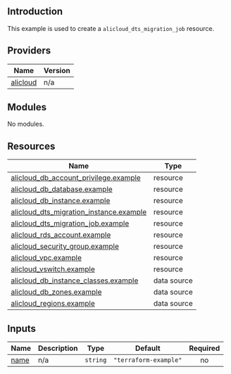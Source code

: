 ## Introduction

This example is used to create a `alicloud_dts_migration_job` resource.

<!-- BEGIN_TF_DOCS -->
## Providers

| Name | Version |
|------|---------|
| <a name="provider_alicloud"></a> [alicloud](#provider\_alicloud) | n/a |

## Modules

No modules.

## Resources

| Name | Type |
|------|------|
| [alicloud_db_account_privilege.example](https://registry.terraform.io/providers/aliyun/alicloud/latest/docs/resources/db_account_privilege) | resource |
| [alicloud_db_database.example](https://registry.terraform.io/providers/aliyun/alicloud/latest/docs/resources/db_database) | resource |
| [alicloud_db_instance.example](https://registry.terraform.io/providers/aliyun/alicloud/latest/docs/resources/db_instance) | resource |
| [alicloud_dts_migration_instance.example](https://registry.terraform.io/providers/aliyun/alicloud/latest/docs/resources/dts_migration_instance) | resource |
| [alicloud_dts_migration_job.example](https://registry.terraform.io/providers/aliyun/alicloud/latest/docs/resources/dts_migration_job) | resource |
| [alicloud_rds_account.example](https://registry.terraform.io/providers/aliyun/alicloud/latest/docs/resources/rds_account) | resource |
| [alicloud_security_group.example](https://registry.terraform.io/providers/aliyun/alicloud/latest/docs/resources/security_group) | resource |
| [alicloud_vpc.example](https://registry.terraform.io/providers/aliyun/alicloud/latest/docs/resources/vpc) | resource |
| [alicloud_vswitch.example](https://registry.terraform.io/providers/aliyun/alicloud/latest/docs/resources/vswitch) | resource |
| [alicloud_db_instance_classes.example](https://registry.terraform.io/providers/aliyun/alicloud/latest/docs/data-sources/db_instance_classes) | data source |
| [alicloud_db_zones.example](https://registry.terraform.io/providers/aliyun/alicloud/latest/docs/data-sources/db_zones) | data source |
| [alicloud_regions.example](https://registry.terraform.io/providers/aliyun/alicloud/latest/docs/data-sources/regions) | data source |

## Inputs

| Name | Description | Type | Default | Required |
|------|-------------|------|---------|:--------:|
| <a name="input_name"></a> [name](#input\_name) | n/a | `string` | `"terraform-example"` | no |
<!-- END_TF_DOCS -->    